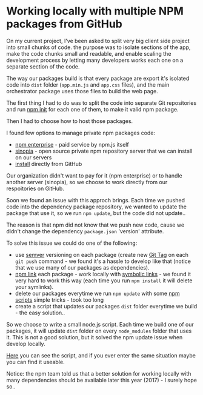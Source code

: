 # Working locally with multiple NPM packages from GitHub

On my current project, I've been asked to split very big client side project into small chunks of code. the purpose was to isolate sections of the app, make the code chunks small and readable, and enable scaling the development process by letting many developers works each one on a separate section of the code.

The way our packages build is that every package are export it's isolated code into `dist` folder (`app.min.js` and `app.css` files), and the main orchestrator package uses those files to build the web page.

The first thing I had to do was to split the code into separate Git repositories and run [npm init](https://docs.npmjs.com/cli/init) for each one of them, to make it valid npm package.

Then I had to choose how to host those packages.

I found few options to manage private npm packages code:
* [npm enterprise](https://www.npmjs.com/enterprise) - paid service by npm.js itself
* [sinopia](https://www.npmjs.com/package/sinopia) - open source private npm repository server that we can install on our servers
* [install](https://docs.npmjs.com/cli/install) directly from GitHub
 
Our organization didn't want to pay for it (npm enterprise) or to handle another server (sinopia), so we choose to work directly from our respoitories on GitHub.

Soon we found an issue with this approch brings. Each time we pushed code into the dependency package repository, we wanted to update the package that use it, so we run `npm update`, but the code did not update..

The reason is that npm did not know that we push new code, cause we didn't change the dependency `package.json` 'version' attribute. 

To solve this issue we could do one of the following:
* use [semver](http://semver.org/) versioning on each package (create new [Git Tag](https://git-scm.com/book/en/v2/Git-Basics-Tagging) on each `git push` command -
we found it's a hassle to develop like that (notice that we use many of our packages as dependencies).
* [npm link](https://docs.npmjs.com/cli/link) each package - work locally with [symbolic links](https://en.wikipedia.org/wiki/Symbolic_link) -
we found it very hard to work this way (each time you run `npm install` it will delete your symlinks).
* delete our packages everytime we run `npm update` with some [npm scripts](https://docs.npmjs.com/misc/scripts) simple tricks -
took too long
* create a script that updates our packages `dist` folder everytime we build - 
the easy solution..

So we choose to write a small node.js script. Each time we build one of our packages, it will update `dist` folder on every `node_modules` folder that uses it. This is not a good solution, but it solved the npm update issue when develop locally.

[Here]() you can see the script, and if you ever enter the same situation maybe you can find it useable.

Notice: the npm team told us that a better solution for working locally with many dependencies should be available later this year (2017) - I surely hope so..








